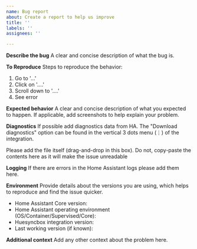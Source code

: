 ```yaml
---
name: Bug report
about: Create a report to help us improve
title: ''
labels: ''
assignees: ''

---
```


**Describe the bug**
A clear and concise description of what the bug is.

**To Reproduce**
Steps to reproduce the behavior:
1. Go to '...'
2. Click on '....'
3. Scroll down to '....'
4. See error

**Expected behavior**
A clear and concise description of what you expected to happen.
If applicable, add screenshots to help explain your problem.

**Diagnostics**
If possible add diagnostics data from HA. The "Download diagnostics" option can be found in the vertical 3 dots menu (⋮) of the integration.

Please add the file itself (drag-and-drop in this box). Do not, copy-paste the contents here as it will make the issue unreadable

**Logging**
If there are errors in the Home Assistant logs please add them here.

**Environment**
Provide details about the versions you are using, which helps to reproduce and find the issue quicker.

- Home Assistant Core version: 
- Home Assistant operating environment (OS/Container/Supervised/Core): 
- Huesyncbox integration version: 
- Last working version (if known): 

**Additional context**
Add any other context about the problem here.
